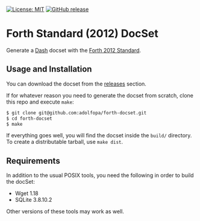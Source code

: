 [![License: MIT](https://img.shields.io/badge/License-MIT-blue.svg)](https://opensource.org/licenses/MIT)
[![GitHub release](https://img.shields.io/github/release/adolfopa/forth-docset.svg)](https://github.com/adolfopa/forth-docset/releases/latest)

# Forth Standard (2012) DocSet

Generate a [Dash](http://kapeli.com/dash/) docset with the [Forth 2012
Standard](http://forth-standard.org/).

## Usage and Installation

You can download the docset from
the [releases](https://github.com/adolfopa/forth-docset/releases)
section.

If for whatever reason you need to generate the docset from scratch,
clone this repo and execute `make`:

```sh
$ git clone git@github.com:adolfopa/forth-docset.git
$ cd forth-docset
$ make
```

If everything goes well, you will find the docset inside the `build/`
directory. To create a distributable tarball, use `make dist`.

## Requirements

In addition to the usual POSIX tools, you need the following in order
to build the docSet:

- Wget 1.18
- SQLite 3.8.10.2

Other versions of these tools may work as well.

